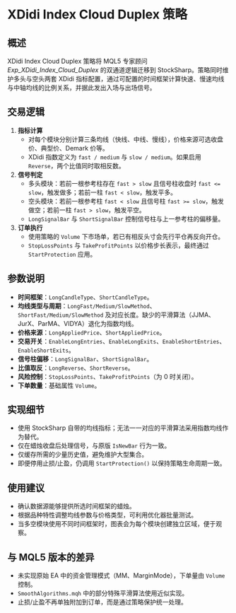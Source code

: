 # XDidi Index Cloud Duplex 策略

## 概述
XDidi Index Cloud Duplex 策略将 MQL5 专家顾问 *Exp_XDidi_Index_Cloud_Duplex* 的双通道逻辑迁移到 StockSharp。策略同时维护多头与空头两套 XDidi 指标配置，通过可配置的时间框架计算快速、慢速均线与中轴均线的比例关系，并据此发出入场与出场信号。

## 交易逻辑
1. **指标计算**
   - 对每个模块分别计算三条均线（快线、中线、慢线），价格来源可选收盘价、典型价、Demark 价等。
   - XDidi 指数定义为 `fast / medium` 与 `slow / medium`。如果启用 `Reverse`，两个比值同时取相反数。
2. **信号判定**
   - 多头模块：若前一根参考柱存在 `fast > slow` 且信号柱收盘时 `fast <= slow`，触发做多；若前一柱 `fast < slow`，触发平多。
   - 空头模块：若前一根参考柱 `fast < slow` 且信号柱 `fast >= slow`，触发做空；若前一柱 `fast > slow`，触发平空。
   - `LongSignalBar` 与 `ShortSignalBar` 控制信号柱与上一参考柱的偏移量。
3. **订单执行**
   - 使用策略的 `Volume` 下市场单，若已有相反头寸会先行平仓再反向开仓。
   - `StopLossPoints` 与 `TakeProfitPoints` 以价格步长表示，最终通过 `StartProtection` 应用。

## 参数说明
- **时间框架**：`LongCandleType`、`ShortCandleType`。
- **均线类型与周期**：`LongFast/Medium/SlowMethod`、`ShortFast/Medium/SlowMethod` 及对应长度。缺少的平滑算法（JJMA、JurX、ParMA、VIDYA）退化为指数均线。
- **价格来源**：`LongAppliedPrice`、`ShortAppliedPrice`。
- **交易开关**：`EnableLongEntries`、`EnableLongExits`、`EnableShortEntries`、`EnableShortExits`。
- **信号柱偏移**：`LongSignalBar`、`ShortSignalBar`。
- **比值取反**：`LongReverse`、`ShortReverse`。
- **风险控制**：`StopLossPoints`、`TakeProfitPoints`（为 0 时关闭）。
- **下单数量**：基础属性 `Volume`。

## 实现细节
- 使用 StockSharp 自带的均线指标；无法一一对应的平滑算法采用指数均线作为替代。
- 仅在蜡烛收盘后处理信号，与原版 `IsNewBar` 行为一致。
- 仅缓存所需的少量历史值，避免维护大型集合。
- 即便停用止损/止盈，仍调用 `StartProtection()` 以保持策略生命周期一致。

## 使用建议
- 确认数据源能够提供所选时间框架的蜡烛。
- 根据品种特性调整均线参数与价格类型，可利用优化器批量测试。
- 当多空模块使用不同时间框架时，图表会为每个模块创建独立区域，便于观察。

## 与 MQL5 版本的差异
- 未实现原始 EA 中的资金管理模式（MM、MarginMode），下单量由 `Volume` 控制。
- `SmoothAlgorithms.mqh` 中的部分特殊平滑算法使用近似实现。
- 止损/止盈不再单独附加到订单，而是通过策略保护统一处理。
